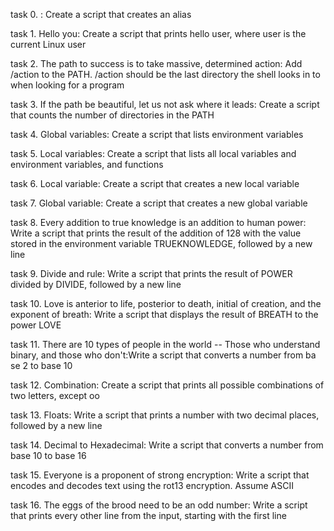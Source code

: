  task 0. <o>: Create a script that creates an alias

 task 1. Hello you: Create a script that prints hello user, where user is the current Linux user

 task 2. The path to success is to take massive, determined action: Add /action to the PATH. /action should be the last directory the shell looks in  to when looking for a program

 task 3. If the path be beautiful, let us not ask where it leads: Create a script that counts the number of directories in the PATH

 task 4. Global variables: Create a script that lists environment variables
 
 task 5. Local variables: Create a script that lists all local variables and environment variables, and functions

 task 6. Local variable: Create a script that creates a new local variable

 task 7. Global variable: Create a script that creates a new global variable

 task 8. Every addition to true knowledge is an addition to human power: Write a script that prints the result of the addition of 128 with the value  stored in the environment variable TRUEKNOWLEDGE, followed by a new line

 task 9. Divide and rule: Write a script that prints the result of POWER divided by DIVIDE, followed by a new line

 task 10. Love is anterior to life, posterior to death, initial of creation, and the exponent of breath: Write a script that displays the result of   BREATH to the power LOVE

 task 11. There are 10 types of people in the world -- Those who understand binary, and those who don't:Write a script that converts a number from ba se 2 to base 10

 task 12. Combination: Create a script that prints all possible combinations of two letters, except oo

 task 13. Floats: Write a script that prints a number with two decimal places, followed by a new line

 task 14. Decimal to Hexadecimal: Write a script that converts a number from base 10 to base 16

 task 15. Everyone is a proponent of strong encryption: Write a script that encodes and decodes text using the rot13 encryption. Assume ASCII

 task 16. The eggs of the brood need to be an odd number: Write a script that prints every other line from the input, starting with the first line

